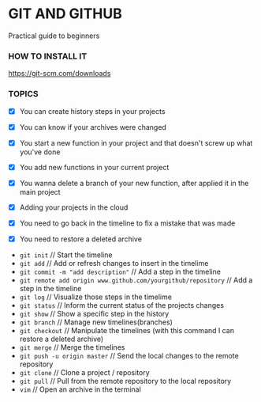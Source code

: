 # GIT AND GITHUB

Practical guide to beginners

### HOW TO INSTALL IT

https://git-scm.com/downloads

### TOPICS

- [x] You can create history steps in your projects
- [x] You can know if your archives were changed 

- [x] You start a new function in your project and that doesn't screw up what you've done
- [x] You add new functions in your current project
- [x] You wanna delete a branch of your new function, after applied it in the main project 

- [x] Adding your projects in the cloud

- [x] You need to go back in the timeline to fix a mistake that was made
- [x] You need to restore a deleted archive 

* `git init`     // Start the timeline
* `git add`      // Add or refresh changes to insert in the timelime
* `git commit -m "add description"`   // Add a step in the timeline
* `git remote add origin www.github.com/yourgithub/repository` // Add a step in the timeline
* `git log`      // Visualize those steps in the timelime
* `git status`   // Inform the current status of the projects changes
* `git show`     // Show a specific step in the history
* `git branch`   // Manage new timelines(branches)
* `git checkout` // Manipulate the timelines (with this command I can restore a deleted archive)
* `git merge`    // Merge the timelines
* `git push -u origin master`     // Send the local changes to the remote repository
* `git clone`    // Clone a project / repository
* `git pull`     // Pull from the remote repository to the local repository
* `vim`          // Open an archive in the terminal
